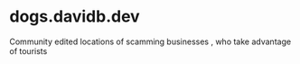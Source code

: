 # dogs.davidb.dev


Community edited locations of scamming businesses , who take advantage of tourists
